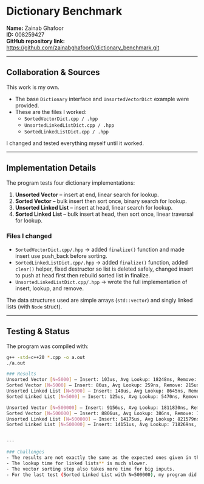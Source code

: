 # Dictionary Benchmark

**Name:** Zainab Ghafoor  
**ID:** 008259427  
**GitHub repository link:** https://github.com/zainabghafoor0/dictionary_benchmark.git

---

## Collaboration & Sources
This work is my own.  

- The base `Dictionary` interface and `UnsortedVectorDict` example were provided.  
- These are the files I worked:  
  - `SortedVectorDict.cpp / .hpp`  
  - `UnsortedLinkedListDict.cpp / .hpp`  
  - `SortedLinkedListDict.cpp / .hpp`  

I changed and tested everything myself until it worked.  

---

## Implementation Details
The program tests four dictionary implementations:  

1. **Unsorted Vector** – insert at end, linear search for lookup.  
2. **Sorted Vector** – bulk insert then sort once, binary search for lookup.  
3. **Unsorted Linked List** – insert at head, linear search for lookup.  
4. **Sorted Linked List** – bulk insert at head, then sort once, linear traversal for lookup.  

### Files I changed
- `SortedVectorDict.cpp/.hpp` → added `finalize()` function and made insert use push_back before sorting.  
- `SortedLinkedListDict.cpp/.hpp` → added `finalize()` function, added `clear()` helper, fixed destructor so list is deleted safely, changed insert to push at head first then rebuild sorted list in finalize.  
- `UnsortedLinkedListDict.cpp/.hpp` → wrote the full implementation of insert, lookup, and remove.  

The data structures used are simple arrays (`std::vector`) and singly linked lists (with `Node` struct).  

---

## Testing & Status
The program was compiled with:  
```bash
g++ -std=c++20 *.cpp -o a.out
./a.out

### Results
Unsorted Vector [N=5000] — Insert: 103us, Avg Lookup: 18248ns, Remove: 470us
Sorted Vector [N=5000] — Insert: 86us, Avg Lookup: 259ns, Remove: 215us
Unsorted Linked List [N=5000] — Insert: 148us, Avg Lookup: 8645ns, Remove: 4126us
Sorted Linked List [N=5000] — Insert: 125us, Avg Lookup: 5470ns, Remove: 2160us

Unsorted Vector [N=500000] — Insert: 9156us, Avg Lookup: 1811830ns, Remove: 4525938us
Sorted Vector [N=500000] — Insert: 8806us, Avg Lookup: 386ns, Remove: 763420us
Unsorted Linked List [N=500000] — Insert: 14175us, Avg Lookup: 821579ns, Remove: 35534888us
Sorted Linked List [N=500000] — Insert: 14151us, Avg Lookup: 718269ns, Remove: 18453638us


---

### Challenges
- The results are not exactly the same as the expected ones given in the lab handout.  
- The lookup time for linked lists** is much slower. 
- The vector sorting step also takes more time for big inputs.  
- For the last test (Sorted Linked List with N=500000), my program did finish, but it took a little longer than expected.  

